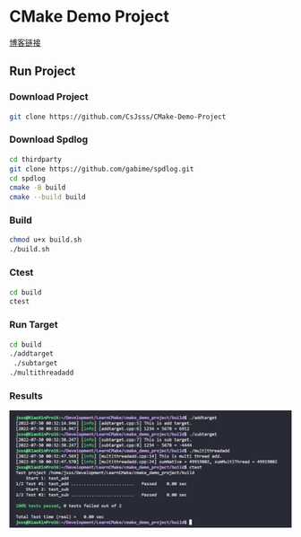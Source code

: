 # CMake Demo Project 

[博客链接](https://csjsss.github.io/2022/07/29/cpp/%5Bcpp%5DCMake%E5%88%9D%E5%AD%A6%E5%B0%8F%E7%BB%93/)

## Run Project

### Download Project

```bash
git clone https://github.com/CsJsss/CMake-Demo-Project
```

### Download Spdlog

```bash
cd thirdparty
git clone https://github.com/gabime/spdlog.git
cd spdlog
cmake -B build
cmake --build build
```

### Build

```bash
chmod u+x build.sh
./build.sh
```

### Ctest

```bash
cd build
ctest
```

### Run Target

```bash
cd build
./addtarget 
 ./subtarget 
./multithreadadd 
```

### Results

![Results](imgs/img.png)